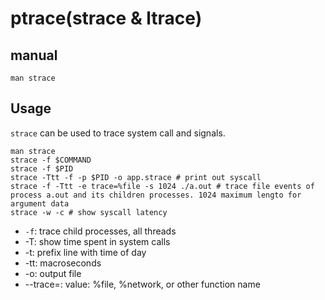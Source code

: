 # ptrace(strace & ltrace)

## manual

    man strace

## Usage

`strace` can be used to trace system call and signals.

    man strace
    strace -f $COMMAND
    strace -f $PID
    strace -Ttt -f -p $PID -o app.strace # print out syscall
    strace -f -Ttt -e trace=%file -s 1024 ./a.out # trace file events of process a.out and its children processes. 1024 maximum lengto for argument data
    strace -w -c # show syscall latency

- `-f`: trace child processes, all threads
- -T: show time spent in system calls
- -t: prefix line with time of day
- -tt: macroseconds
- -o: output file
- --trace=: value: %file, %network, or other function name

